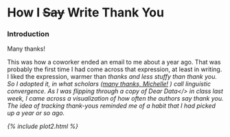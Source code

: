 # How I <strike>Say</strike> Write Thank You

### Introduction
Many thanks! 

This was how a coworker ended an email to me about a year ago. That was probably the first time I had come across that expression, at least in writing. I liked the expression, warmer than <i>thanks</end> and less stuffy than <i>thank you</end>. So I adopted it, in what scholars ([many thanks, Michelle!](.https://www.youtube.com/watch?v=Ih2azjq2Hr0) ) call linguistic convergence. 
As I was flipping through a copy of <i>Dear Data</> in class last week, I came across a visualization of how often the authors say thank you. The idea of tracking thank-yous reminded me of a habit that I had picked up a year or so ago. 

{% include plot2.html %}
